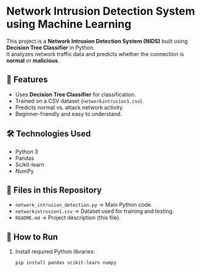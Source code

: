 # Network Intrusion Detection System using Machine Learning

This project is a **Network Intrusion Detection System (NIDS)** built using **Decision Tree Classifier** in Python.  
It analyzes network traffic data and predicts whether the connection is **normal** or **malicious**.

## 📌 Features
- Uses **Decision Tree Classifier** for classification.
- Trained on a CSV dataset (`networkintrusion1.csv`).
- Predicts normal vs. attack network activity.
- Beginner-friendly and easy to understand.

## 🛠 Technologies Used
- Python 3
- Pandas
- Scikit-learn
- NumPy

## 📂 Files in this Repository
- `network_intrusion_detection.py` → Main Python code.
- `networkintrusion1.csv` → Dataset used for training and testing.
- `README.md` → Project description (this file).

## 🚀 How to Run
1. Install required Python libraries:
   ```bash
   pip install pandas scikit-learn numpy
